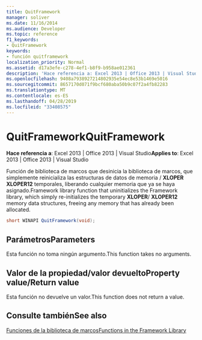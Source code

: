 ```yaml
---
title: QuitFramework
manager: soliver
ms.date: 11/16/2014
ms.audience: Developer
ms.topic: reference
f1_keywords:
- QuitFramework
keywords:
- función quitframework
localization_priority: Normal
ms.assetid: d17a3efe-c278-4ef1-b8f9-b958ae012361
description: 'Hace referencia a: Excel 2013 | Office 2013 | Visual Studio'
ms.openlocfilehash: 9408a7938927214802935e54ec8e53b1469e5016
ms.sourcegitcommit: 8657170d071f9bcf680aba50b9c07f2a4fb82283
ms.translationtype: MT
ms.contentlocale: es-ES
ms.lasthandoff: 04/28/2019
ms.locfileid: "33408575"
---
```

# <a name="quitframework"></a><span data-ttu-id="2124c-104">QuitFramework</span><span class="sxs-lookup"><span data-stu-id="2124c-104">QuitFramework</span></span>

 <span data-ttu-id="2124c-105">**Hace referencia a**: Excel 2013 | Office 2013 | Visual Studio</span><span class="sxs-lookup"><span data-stu-id="2124c-105">**Applies to**: Excel 2013 | Office 2013 | Visual Studio</span></span> 
  
<span data-ttu-id="2124c-106">Función de biblioteca de marcos que desinicia la biblioteca de marcos, que simplemente reinicializa las estructuras de datos de memoria /  **XLOPER XLOPER12** temporales, liberando cualquier memoria que ya se haya asignado.</span><span class="sxs-lookup"><span data-stu-id="2124c-106">Framework library function that uninitializes the Framework library, which simply re-initializes the temporary **XLOPER**/ **XLOPER12** memory data structures, freeing any memory that has already been allocated.</span></span> 
  
```cs
short WINAPI QuitFramework(void);
```

## <a name="parameters"></a><span data-ttu-id="2124c-107">Parámetros</span><span class="sxs-lookup"><span data-stu-id="2124c-107">Parameters</span></span>

<span data-ttu-id="2124c-108">Esta función no toma ningún argumento.</span><span class="sxs-lookup"><span data-stu-id="2124c-108">This function takes no arguments.</span></span>
  
## <a name="property-valuereturn-value"></a><span data-ttu-id="2124c-109">Valor de la propiedad/valor devuelto</span><span class="sxs-lookup"><span data-stu-id="2124c-109">Property value/Return value</span></span>

<span data-ttu-id="2124c-110">Esta función no devuelve un valor.</span><span class="sxs-lookup"><span data-stu-id="2124c-110">This function does not return a value.</span></span>
  
## <a name="see-also"></a><span data-ttu-id="2124c-111">Consulte también</span><span class="sxs-lookup"><span data-stu-id="2124c-111">See also</span></span>



[<span data-ttu-id="2124c-112">Funciones de la biblioteca de marcos</span><span class="sxs-lookup"><span data-stu-id="2124c-112">Functions in the Framework Library</span></span>](functions-in-the-framework-library.md)

